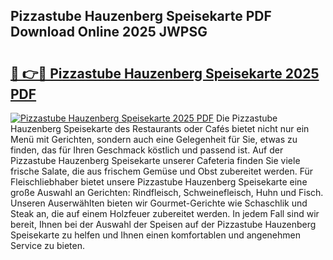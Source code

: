 ## Pizzastube Hauzenberg Speisekarte PDF Download Online 2025 JWPSG

# <h2><a href="http://gce3gni.nevu.top/?p=Pizzastube+Hauzenberg+Speisekarte">🔗 👉🔴 Pizzastube Hauzenberg Speisekarte 2025 PDF</a></h2>

[![Pizzastube Hauzenberg Speisekarte 2025 PDF](https://i.imgur.com/dBaPXMq.png)](http://gce3gni.nevu.top/?p=Pizzastube+Hauzenberg+Speisekarte)
Die Pizzastube Hauzenberg Speisekarte des Restaurants oder Cafés bietet nicht nur ein Menü mit Gerichten, sondern auch eine Gelegenheit für Sie, etwas zu finden, das für Ihren Geschmack köstlich und passend ist. Auf der Pizzastube Hauzenberg Speisekarte unserer Cafeteria finden Sie viele frische Salate, die aus frischem Gemüse und Obst zubereitet werden. Für Fleischliebhaber bietet unsere Pizzastube Hauzenberg Speisekarte eine große Auswahl an Gerichten: Rindfleisch, Schweinefleisch, Huhn und Fisch. Unseren Auserwählten bieten wir Gourmet-Gerichte wie Schaschlik und Steak an, die auf einem Holzfeuer zubereitet werden. In jedem Fall sind wir bereit, Ihnen bei der Auswahl der Speisen auf der Pizzastube Hauzenberg Speisekarte zu helfen und Ihnen einen komfortablen und angenehmen Service zu bieten.
